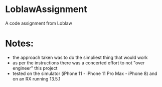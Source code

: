 # LoblawAssignment
A code assignment from Loblaw

# Notes:
* the approach taken was to do the simpliest thing that would work
* as per the instructions there was a concerted effort to not "over engineer" this project 
* tested on the simulator (iPhone 11 - iPhone 11 Pro Max - iPhone 8) and on an RX running 13.5.1

